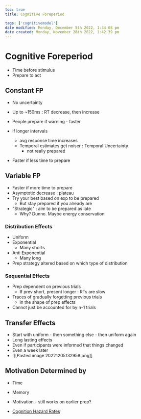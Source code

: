 ```yaml
---
toc: true
title: Cognitive Foreperiod

tags: ['cognitivemodel']
date modified: Monday, December 5th 2022, 1:34:08 pm
date created: Monday, November 28th 2022, 1:42:39 pm
---
```


# Cognitive Foreperiod

- Time before stimulus
- Prepare to act

## Constant FP
- No uncertainty
- Up to ~150ms : RT decrease, then increase
- People prepare if warning - faster
- if longer intervals
	- avg response time increases
	- Temporal estimates get noiser : Temporal Uncertainty
		- not really prepared
		
- Faster if less time to prepare

## Variable FP
- Faster if more time to prepare
- Asymptotic decrease : plateau
- Try your best based on exp to be prepared
	- But stay prepared if you already are
- "Strategic" : aim to be prepared as late
	- Why? Dunno. Maybe energy conservation

### Distribution Effects
- Uniform
- Exponential
	- Many shorts
- Anti Exponential
	- Many long
- Prep strategy altered based on which type of distribution

### Sequential Effects
- Prep dependent on previous trials
	- If prev short, present longer : RTs are slow
- Traces of gradually forgetting previous trials
	- in the shape of prep effects
- Cannot just be accounted for by n-1 trials

## Transfer Effects
- Start with uniform - then something else - then uniform again
- Long lasting effects
- Even if participants were informed that things changed
- Even a week later
- ![[Pasted image 20221205132958.png]]

## Motivation Determined by
- Time
- Memory
- Motivation - still works on earlier prep?

- [Cognition Hazard Rates](Cognition%20Hazard%20Rates.md)



